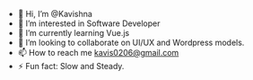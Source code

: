 - 👋 Hi, I’m @Kavishna 
- 👀 I’m interested in Software Developer
- 🌱 I’m currently learning Vue.js
- 💞️ I’m looking to collaborate on UI/UX and Wordpress models.
- 📫 How to reach me kavis0206@gmail.com
- ⚡ Fun fact: Slow and Steady.

<!---
Kavishna01/Kavishna01 is a ✨ special ✨ repository because its `README.md` (this file) appears on your GitHub profile.
You can click the Preview link to take a look at your changes.
--->
